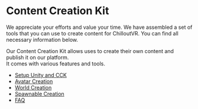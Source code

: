 # Content Creation Kit
We appreciate your efforts and value your time. We have assembled a set of tools that you can use to create content for ChilloutVR. You can find all necessary information below.

Our Content Creation Kit allows uses to create their own content and publish it on our platform.  
It comes with various features and tools. 

+ [Setup Unity and CCK](setup)
+ [Avatar Creation](avatar)
+ [World Creation](world)
+ [Spawnable Creation](spawnable)
+ [FAQ](faq)